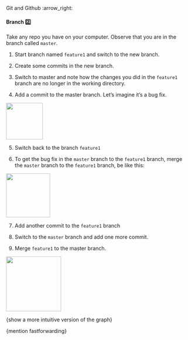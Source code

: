 <link rel="stylesheet" href="{{baseUrl}}/css/textbook.css">

<div class="website-content">

<div id="path">Git and Github :arrow_right: </div>

<div id="title">

#### Branch :two:

</div>

<div id="body">

<dynamic-panel src="../../revisionControl/branching/embed.md" header="Revision Control: Branching" is-open></dynamic-panel>
<p/>

Take any repo you have on your computer. Observe that you are in the branch called `master`.

1. Start branch named `feature1` and switch to the new branch.

<tabs>
  <tab header="SourceTree">
    <include src="./sourcetree_1.md" />
  </tab>
  <tab header="CLI">
    <include src="./cli_1.md" />
  </tab>
</tabs>

2. Create some commits in the new branch.

3. Switch to master and note how the changes you did in the `feature1` branch are no longer in the working directory.

<tabs>
  <tab header="SourceTree">
    <include src="./sourcetree_2.md" />
  </tab>
  <tab header="CLI">
    <include src="./cli_2.md" />
  </tab>
</tabs>

4. Add a commit to the master branch. Let’s imagine it’s a bug fix.

<img src="{{baseUrl}}/gitAndGithub/branch/images/sourcetree_4.png" height="100" />
<p/>

5. Switch back to the branch `feature1`

6. To get the bug fix in the `master` branch to the `feature1` branch, merge the `master` branch to the `feature1` branch, be like this:

<img src="{{baseUrl}}/gitAndGithub/branch/images/sourcetree_5.png" height="120" />
<p/>

<tabs>
  <tab header="SourceTree">
    <include src="./sourcetree_3.md" />
  </tab>
  <tab header="CLI">
    <include src="./cli_3.md" />
  </tab>
</tabs>

7. Add another commit to the `feature1` branch

8. Switch to the `master` branch and add one more commit.

9. Merge `feature1` to the master branch.

<img src="{{baseUrl}}/gitAndGithub/branch/images/sourcetree_6.png" height="150" />
<p/>

{show a more intuitive version of the graph}

{mention fastforwarding}

</div>

</div>
